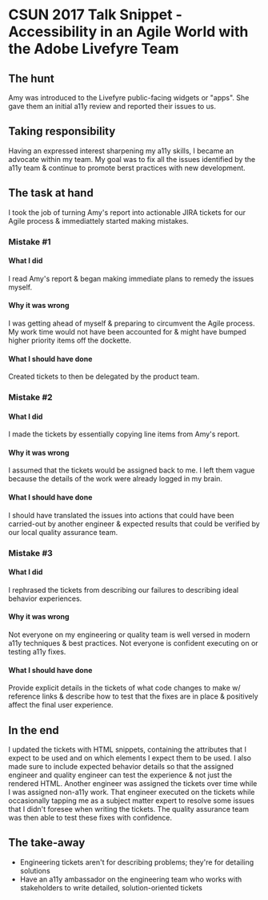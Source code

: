 # CSUN 2017 Talk Snippet - Accessibility in an Agile World with the Adobe Livefyre Team
## The hunt
Amy was introduced to the Livefyre public-facing widgets or "apps". She gave them an initial a11y review and reported their issues to us.
## Taking responsibility
Having an expressed interest sharpening my a11y skills, I became an advocate within my team. My goal was to fix all the issues identified by the a11y team & continue to promote berst practices with new development.
## The task at hand
I took the job of turning Amy's report into actionable JIRA tickets for our Agile process & immediattely started making mistakes.
### Mistake #1
#### What I did
I read Amy's report & began making immediate plans to remedy the issues myself.
#### Why it was wrong
I was getting ahead of myself & preparing to circumvent the Agile process. My work time would not have been accounted for & might have bumped higher priority items off the dockette.
#### What I should have done
Created tickets to then be delegated by the product team.
### Mistake #2
#### What I did
I made the tickets by essentially copying line items from Amy's report.
#### Why it was wrong
I assumed that the tickets would be assigned back to me. I left them vague because the details of the work were already logged in my brain.
#### What I should have done
I should have translated the issues into actions that could have been carried-out by another engineer & expected results that could be verified by our local quality assurance team.
### Mistake #3
#### What I did
I rephrased the tickets from describing our failures to describing ideal behavior experiences.
#### Why it was wrong
Not everyone on my engineering or quality team is well versed in modern a11y techniques & best practices. Not everyone is confident executing on or testing a11y fixes.
#### What I should have done
Provide explicit details in the tickets of what code changes to make w/ reference links & describe how to test that the fixes are in place & positively affect the final user experience.
## In the end
I updated the tickets with HTML snippets, containing the attributes that I expect to be used and on which elements I expect them to be used. I also made sure to include expected behavior details so that the assigned engineer and quality engineer can test the experience & not just the rendered HTML. Another engineer was assigned the tickets over time while I was assigned non-a11y work. That engineer executed on the tickets while occasionally tapping me as a subject matter expert to resolve some issues that I didn't foresee when writing the tickets. The quality assurance team was then able to test these fixes with confidence.
## The take-away
- Engineering tickets aren't for describing problems; they're for detailing solutions
- Have an a11y ambassador on the engineering team who works with stakeholders to write detailed, solution-oriented tickets

